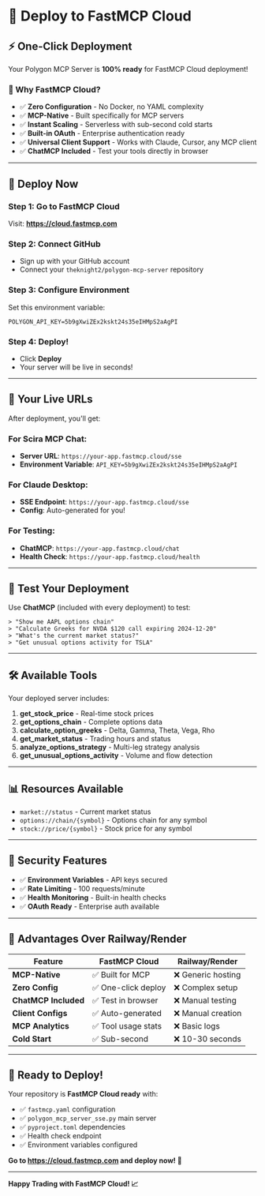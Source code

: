 # 🚀 Deploy to FastMCP Cloud

## ⚡ **One-Click Deployment**

Your Polygon MCP Server is **100% ready** for FastMCP Cloud deployment!

### **🎯 Why FastMCP Cloud?**

- ✅ **Zero Configuration** - No Docker, no YAML complexity
- ✅ **MCP-Native** - Built specifically for MCP servers
- ✅ **Instant Scaling** - Serverless with sub-second cold starts
- ✅ **Built-in OAuth** - Enterprise authentication ready
- ✅ **Universal Client Support** - Works with Claude, Cursor, any MCP client
- ✅ **ChatMCP Included** - Test your tools directly in browser

---

## 🚀 **Deploy Now**

### **Step 1: Go to FastMCP Cloud**
Visit: **https://cloud.fastmcp.com**

### **Step 2: Connect GitHub**
- Sign up with your GitHub account
- Connect your `theknight2/polygon-mcp-server` repository

### **Step 3: Configure Environment**
Set this environment variable:
```
POLYGON_API_KEY=5b9gXwiZEx2kskt24s35eIHMpS2aAgPI
```

### **Step 4: Deploy!**
- Click **Deploy**
- Your server will be live in seconds!

---

## 🔗 **Your Live URLs**

After deployment, you'll get:

### **For Scira MCP Chat:**
- **Server URL**: `https://your-app.fastmcp.cloud/sse`
- **Environment Variable**: `API_KEY=5b9gXwiZEx2kskt24s35eIHMpS2aAgPI`

### **For Claude Desktop:**
- **SSE Endpoint**: `https://your-app.fastmcp.cloud/sse`
- **Config**: Auto-generated for you!

### **For Testing:**
- **ChatMCP**: `https://your-app.fastmcp.cloud/chat`
- **Health Check**: `https://your-app.fastmcp.cloud/health`

---

## 🎯 **Test Your Deployment**

Use **ChatMCP** (included with every deployment) to test:

```
> "Show me AAPL options chain"
> "Calculate Greeks for NVDA $120 call expiring 2024-12-20"
> "What's the current market status?"
> "Get unusual options activity for TSLA"
```

---

## 🛠️ **Available Tools**

Your deployed server includes:

1. **get_stock_price** - Real-time stock prices
2. **get_options_chain** - Complete options data
3. **calculate_option_greeks** - Delta, Gamma, Theta, Vega, Rho
4. **get_market_status** - Trading hours and status
5. **analyze_options_strategy** - Multi-leg strategy analysis
6. **get_unusual_options_activity** - Volume and flow detection

---

## 📊 **Resources Available**

- `market://status` - Current market status
- `options://chain/{symbol}` - Options chain for any symbol
- `stock://price/{symbol}` - Stock price for any symbol

---

## 🔐 **Security Features**

- ✅ **Environment Variables** - API keys secured
- ✅ **Rate Limiting** - 100 requests/minute
- ✅ **Health Monitoring** - Built-in health checks
- ✅ **OAuth Ready** - Enterprise auth available

---

## 🎉 **Advantages Over Railway/Render**

| Feature | FastMCP Cloud | Railway/Render |
|---------|---------------|----------------|
| **MCP-Native** | ✅ Built for MCP | ❌ Generic hosting |
| **Zero Config** | ✅ One-click deploy | ❌ Complex setup |
| **ChatMCP Included** | ✅ Test in browser | ❌ Manual testing |
| **Client Configs** | ✅ Auto-generated | ❌ Manual creation |
| **MCP Analytics** | ✅ Tool usage stats | ❌ Basic logs |
| **Cold Start** | ✅ Sub-second | ❌ 10-30 seconds |

---

## 🚀 **Ready to Deploy!**

Your repository is **FastMCP Cloud ready** with:

- ✅ `fastmcp.yaml` configuration
- ✅ `polygon_mcp_server_sse.py` main server
- ✅ `pyproject.toml` dependencies
- ✅ Health check endpoint
- ✅ Environment variables configured

**Go to https://cloud.fastmcp.com and deploy now! 🚀**

---

**Happy Trading with FastMCP Cloud! 📈** 